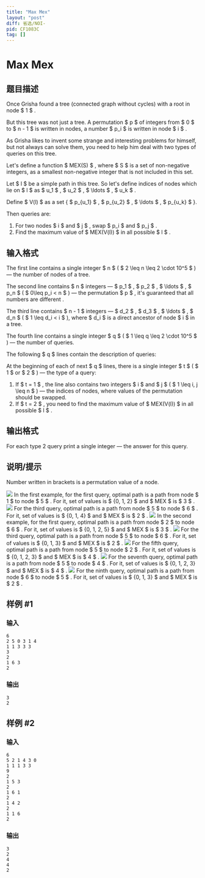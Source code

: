 ```yaml
---
title: "Max Mex"
layout: "post"
diff: 省选/NOI-
pid: CF1083C
tag: []
---
```


# Max Mex

## 题目描述

Once Grisha found a tree (connected graph without cycles) with a root in node $ 1 $ .

But this tree was not just a tree. A permutation $ p $ of integers from $ 0 $ to $ n - 1 $ is written in nodes, a number $ p_i $ is written in node $ i $ .

As Grisha likes to invent some strange and interesting problems for himself, but not always can solve them, you need to help him deal with two types of queries on this tree.

Let's define a function $ MEX(S) $ , where $ S $ is a set of non-negative integers, as a smallest non-negative integer that is not included in this set.

Let $ l $ be a simple path in this tree. So let's define indices of nodes which lie on $ l $ as $ u_1 $ , $ u_2 $ , $ \ldots $ , $ u_k $ .

Define $ V(l) $ as a set { $ p_{u_1} $ , $ p_{u_2} $ , $ \ldots $ , $ p_{u_k} $ }.

Then queries are:

1. For two nodes $ i $ and $ j $ , swap $ p_i $ and $ p_j $ .
2. Find the maximum value of $ MEX(V(l)) $ in all possible $ l $ .

## 输入格式

The first line contains a single integer $ n $ ( $ 2 \leq n \leq 2 \cdot 10^5 $ ) — the number of nodes of a tree.

The second line contains $ n $ integers — $ p_1 $ , $ p_2 $ , $ \ldots $ , $ p_n $ ( $ 0\leq p_i < n $ ) — the permutation $ p $ , it's guaranteed that all numbers are different .

The third line contains $ n - 1 $ integers — $ d_2 $ , $ d_3 $ , $ \ldots $ , $ d_n $ ( $ 1 \leq d_i < i $ ), where $ d_i $ is a direct ancestor of node $ i $ in a tree.

The fourth line contains a single integer $ q $ ( $ 1 \leq q \leq 2 \cdot 10^5 $ ) — the number of queries.

The following $ q $ lines contain the description of queries:

At the beginning of each of next $ q $ lines, there is a single integer $ t $ ( $ 1 $ or $ 2 $ ) — the type of a query:

1. If $ t = 1 $ , the line also contains two integers $ i $ and $ j $ ( $ 1 \leq i, j \leq n $ ) — the indices of nodes, where values of the permutation should be swapped.
2. If $ t = 2 $ , you need to find the maximum value of $ MEX(V(l)) $ in all possible $ l $ .

## 输出格式

For each type 2 query print a single integer — the answer for this query.

## 说明/提示

Number written in brackets is a permutation value of a node.

 ![](https://cdn.luogu.com.cn/upload/vjudge_pic/CF1083C/ee001f2941a74485fa338c5683d0a7b9e6c8a87f.png) In the first example, for the first query, optimal path is a path from node $ 1 $ to node $ 5 $ . For it, set of values is $ \{0, 1, 2\} $ and $ MEX $ is $ 3 $ .  ![](https://cdn.luogu.com.cn/upload/vjudge_pic/CF1083C/a97ad343dd7d844125d1fc7cb7e5c59a598975f8.png) For the third query, optimal path is a path from node $ 5 $ to node $ 6 $ . For it, set of values is $ \{0, 1, 4\} $ and $ MEX $ is $ 2 $ .  ![](https://cdn.luogu.com.cn/upload/vjudge_pic/CF1083C/14b2534701770528716075e286813cf69ea8fa73.png) In the second example, for the first query, optimal path is a path from node $ 2 $ to node $ 6 $ . For it, set of values is $ \{0, 1, 2, 5\} $ and $ MEX $ is $ 3 $ .  ![](https://cdn.luogu.com.cn/upload/vjudge_pic/CF1083C/7d192d4175cd95e93fe02508dce0199090e46016.png) For the third query, optimal path is a path from node $ 5 $ to node $ 6 $ . For it, set of values is $ \{0, 1, 3\} $ and $ MEX $ is $ 2 $ .  ![](https://cdn.luogu.com.cn/upload/vjudge_pic/CF1083C/50ab27acea9feed5a4efb779b2f53af3eecd0804.png) For the fifth query, optimal path is a path from node $ 5 $ to node $ 2 $ . For it, set of values is $ \{0, 1, 2, 3\} $ and $ MEX $ is $ 4 $ .  ![](https://cdn.luogu.com.cn/upload/vjudge_pic/CF1083C/a6c30611a7b3214e1977864c9cb1f77350bde41b.png) For the seventh query, optimal path is a path from node $ 5 $ to node $ 4 $ . For it, set of values is $ \{0, 1, 2, 3\} $ and $ MEX $ is $ 4 $ .  ![](https://cdn.luogu.com.cn/upload/vjudge_pic/CF1083C/deda5efb4637745ff35eb20d670feb37c9954d9c.png) For the ninth query, optimal path is a path from node $ 6 $ to node $ 5 $ . For it, set of values is $ \{0, 1, 3\} $ and $ MEX $ is $ 2 $ .

## 样例 #1

### 输入

```
6
2 5 0 3 1 4
1 1 3 3 3
3
2
1 6 3
2

```

### 输出

```
3
2

```

## 样例 #2

### 输入

```
6
5 2 1 4 3 0
1 1 1 3 3
9
2
1 5 3
2
1 6 1
2
1 4 2
2
1 1 6
2

```

### 输出

```
3
2
4
4
2

```

